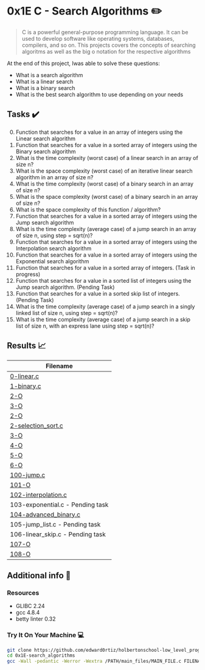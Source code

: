 # 0x1E C - Search Algorithms :pencil2:

> C is a powerful general-purpose programming language. It can be used to develop software like operating systems, databases, compilers, and so on. This projects covers the concepts of searching algoritms as well as  the big o notation for the respective algorithms

At the end of this project, Iwas able to solve these questions:
  
* What is a search algorithm
* What is a linear search
* What is a binary search
* What is the best search algorithm to use depending on your needs

## Tasks :heavy_check_mark:

0. Function that searches for a value in an array of integers using the Linear search algorithm
1. Function that searches for a value in a sorted array of integers using the Binary search algorithm
2. What is the time complexity (worst case) of a linear search in an array of size n?
3. What is the space complexity (worst case) of an iterative linear search algorithm in an array of size n?
4. What is the time complexity (worst case) of a binary search in an array of size n?
5. What is the space complexity (worst case) of a binary search in an array of size n?
6. What is the space complexity of this function / algorithm?
7. Function that searches for a value in a sorted array of integers using the Jump search algorithm
8. What is the time complexity (average case) of a jump search in an array of size n, using step = sqrt(n)?
9. Function that searches for a value in a sorted array of integers using the Interpolation search algorithm
10. Function that searches for a value in a sorted array of integers using the Exponential search algorithm
11. Function that searches for a value in a sorted array of integers. (Task in progress)
12. Function that searches for a value in a sorted list of integers using the Jump search algorithm. (Pending Task)
13. Function that searches for a value in a sorted skip list of integers. (Pending Task)
14. What is the time complexity (average case) of a jump search in a singly  linked list of size n, using step = sqrt(n)?
15. What is the time complexity (average case) of a jump search in a skip list of size n, with an express lane using step = sqrt(n)?


## Results :chart_with_upwards_trend:

| Filename |
| ------ |
| [0-linear.c](https://github.com/edward0rtiz/holbertonschool-low_level_programming/blob/master/0x1E-search_algorithms/0-linear.c)|
| [1-binary.c](https://github.com/edward0rtiz/holbertonschool-low_level_programming/blob/master/0x1E-search_algorithms/1-binary.c)|
| [2-O](https://github.com/edward0rtiz/holbertonschool-low_level_programming/blob/master/0x1E-search_algorithms/2-O)|
| [3-O](https://github.com/edward0rtiz/holbertonschool-low_level_programming/blob/master/0x1E-search_algorithms/3-O)|
| [2-O](https://github.com/edward0rtiz/holbertonschool-low_level_programming/blob/master/0x1B-sorting_algorithms/2-O)|
| [2-selection_sort.c](https://github.com/edward0rtiz/holbertonschool-low_level_programming/blob/master/0x1B-sorting_algorithms/2-selection_sort.c)|
| [3-O](https://github.com/edward0rtiz/holbertonschool-low_level_programming/blob/master/0x1B-sorting_algorithms/3-O)|
| [4-O](https://github.com/edward0rtiz/holbertonschool-low_level_programming/blob/master/0x1E-search_algorithms/4-O)|
| [5-O](https://github.com/edward0rtiz/holbertonschool-low_level_programming/blob/master/0x1E-search_algorithms/5-O)|
| [6-O](https://github.com/edward0rtiz/holbertonschool-low_level_programming/blob/master/0x1E-search_algorithms/6-O)|
| [100-jump.c](https://github.com/edward0rtiz/holbertonschool-low_level_programming/blob/master/0x1E-search_algorithms/100-jump.c)|
| [101-O](https://github.com/edward0rtiz/holbertonschool-low_level_programming/blob/master/0x1E-search_algorithms/101-O)|
| [102-interpolation.c](https://github.com/edward0rtiz/holbertonschool-low_level_programming/blob/master/0x1E-search_algorithms/102-interpolation.c)|
| 103-exponential.c - Pending task|
| [104-advanced_binary.c](https://github.com/edward0rtiz/holbertonschool-low_level_programming/blob/master/0x1E-search_algorithms/104-advanced_binary.c)|
| 105-jump_list.c - Pending task|
| 106-linear_skip.c - Pending task|
| [107-O](https://github.com/edward0rtiz/holbertonschool-low_level_programming/blob/master/0x1E-search_algorithms/107-O)|
| [108-O](https://github.com/edward0rtiz/holbertonschool-low_level_programming/blob/master/0x1E-search_algorithms/108-O)|

## Additional info :construction:
### Resources

- GLIBC 2.24
- gcc 4.8.4
- betty linter 0.32


### Try It On Your Machine :computer:	
```bash
git clone https://github.com/edward0rtiz/holbertonschool-low_level_programming.git
cd 0x1E-search_algorithms
gcc -Wall -pedantic -Werror -Wextra /PATH/main_files/MAIN_FILE.c FILENAME.c -o NEW_FILENAME
```
